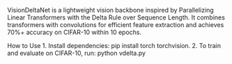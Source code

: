 VisionDeltaNet is a lightweight vision backbone inspired by Parallelizing Linear Transformers with the Delta Rule over Sequence Length. It combines transformers with convolutions for efficient feature extraction and achieves 70%+ accuracy on CIFAR-10 within 10 epochs.

How to Use
	1.	Install dependencies: pip install torch torchvision.
	2.	To train and evaluate on CIFAR-10, run: 
       python vdelta.py  
  
